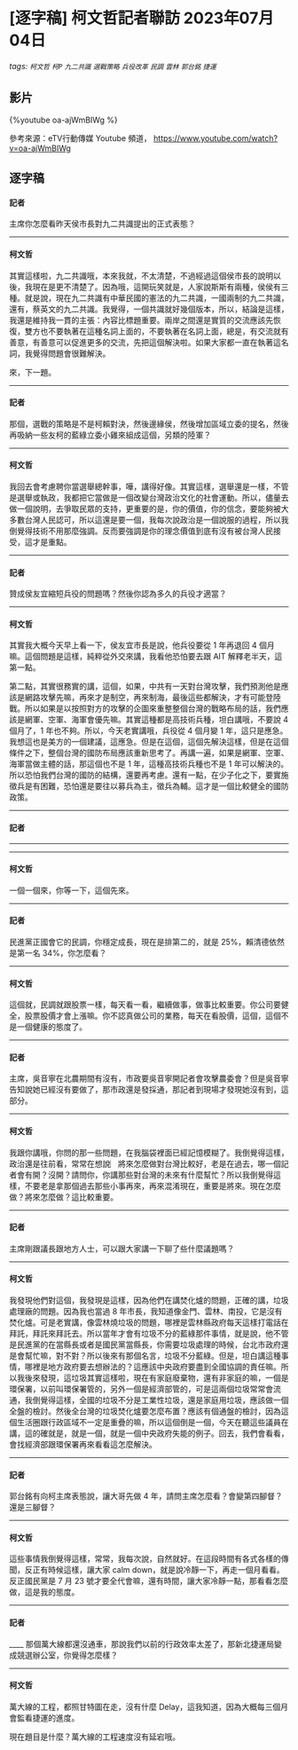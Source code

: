 # [逐字稿] 柯文哲記者聯訪 2023年07月04日

###### tags: `柯文哲` `柯P` `九二共識` `選戰策略` `兵役改革` `民調` `雲林` `郭台銘` `捷運`

## 影片

{%youtube oa-ajWmBIWg %}

參考來源：eTV行動傳媒 Youtube 頻道， https://www.youtube.com/watch?v=oa-ajWmBIWg


## 逐字稿

#### 記者

主席你怎麼看昨天侯市長對九二共識提出的正式表態？

---

#### 柯文哲

其實這樣啦，九二共識哦，本來我就，不太清楚，不過經過這個侯市長的說明以後，我現在是更不清楚了。因為哦，這開玩笑就是，人家說斯斯有兩種，侯侯有三種。就是說，現在九二共識有中華民國的憲法的九二共識，一國兩制的九二共識，還有，蔡英文的九二共識。我覺得，一個共識就好幾個版本，所以，結論是這樣，我還是維持我一貫的主張：內容比標題重要。兩岸之間還是實質的交流應該先恢復，雙方也不要執著在這種名詞上面的，不要執著在名詞上面，總是，有交流就有善意，有善意可以促進更多的交流，先把這個解決啦。如果大家都一直在執著這名詞，我覺得問題會很難解決。

來，下一題。

---

#### 記者

那個，選戰的策略是不是柯賴對決，然後邊緣侯，然後增加區域立委的提名，然後再吸納一些友柯的藍綠立委小雞來組成這個，另類的陸軍？

---

#### 柯文哲

我回去會考慮聘你當選舉總幹事，嘩，講得好像。其實這樣，選舉還是一樣，不管是選舉或執政，我都把它當做是一個改變台灣政治文化的社會運動。所以，儘量去做一個說明，去爭取民眾的支持，更重要的是，你的價值，你的信念，要能夠被大多數台灣人民認可，所以這還是要一個，我每次說政治是一個說服的過程，所以我倒覺得技術不用那麼強調。反而要強調是你的理念價值到底有沒有被台灣人民接受，這才是重點。

---

#### 記者

贊成侯友宜縮短兵役的問題嗎？然後你認為多久的兵役才適當？

---

#### 柯文哲

其實我大概今天早上看一下，侯友宜市長是說，他兵役要從 1 年再退回 4 個月嘛。這個問題是這樣，純粹從外交來講，我看他恐怕要去跟 AIT 解釋老半天，這第一點。

第二點，其實很務實的講，這個，如果，中共有一天對台灣攻擊，我們預測他是應該是網路攻擊先嘛，再來才是制空，再來制海，最後這些都解決，才有可能登陸戰。所以如果是以按照對方的攻擊的企圖來重整整個台灣的戰略布局的話，我們應該是網軍、空軍、海軍會優先嘛。其實這種都是高技術兵種，坦白講哦，不要說 4 個月了，1 年也不夠。所以，今天老實講哦，兵役從 4 個月變 1 年，這只是應急。我想這也是美方的一個建議，這應急。但是在這個，這個先解決這樣，但是在這個條件之下，整個台灣的國防布局應該重新思考了。再講一遍，如果是網軍、空軍、海軍當做主體的話，那這個也不是 1 年，這種高技術兵種也不是 1 年可以解決的。所以恐怕我們台灣的國防的結構，還要再考慮。還有一點，在少子化之下，要實施徵兵是有困難，恐怕還是要往以募兵為主，徵兵為輔。這才是一個比較健全的國防政策。

---

#### 記者

____

---

#### 柯文哲

一個一個來，你等一下，這個先來。

---

#### 記者

民進黨正國會它的民調，你穩定成長，現在是排第二的，就是 25%，賴清德依然是第一名 34%，你怎麼看？

---

#### 柯文哲

這個就，民調就跟股票一樣，每天看一看，繼續做事，做事比較重要。你公司要健全，股票股價才會上漲嘛。你不認真做公司的業務，每天在看股價，這個，這個不是一個健康的態度了。

---

#### 記者

主席，吳音寧在北農期間有沒有，市政要吳音寧開記者會攻擊農委會？但是吳音寧告知說她已經沒有要做了，那市政還是發採通，那記者到現場才發現她沒有到，這部分。

---

#### 柯文哲

我跟你講哦，你問的那一些問題，在我腦袋裡面已經記憶模糊了。我倒覺得這樣，政治還是往前看，常常在想說︳將來怎麼做對台灣比較好，老是在過去，哪一個記者會有開？沒開？請問你，你講那些對台灣的未來有什麼幫忙？所以我倒覺得這樣，不要老是拿那個過去那些小事再來，再來混淆現在，重要是將來。現在怎麼做？將來怎麼做？這比較重要。

---

#### 記者

主席剛跟議長跟地方人士，可以跟大家講一下聊了些什麼議題嗎？

---

#### 柯文哲

我發現他們對這個，我發現是這樣，因為他們在講焚化爐的問題，正確的講，垃圾處理廠的問題。因為我也當過 8 年市長，我知道像金門、雲林、南投，它是沒有焚化爐。可是老實講，像雲林燒垃圾的問題，哪裡是雲林縣政府每天這樣打電話在拜託，拜託來拜託去。所以當年才會有垃圾不分的藍綠那件事情，就是說，他不管是民進黨的在當縣長或者是國民黨當縣長，你需要垃圾處理的時候，台北市政府還是會幫忙嘛，對不對？所以後來有那個名言，垃圾不分藍綠。但是，坦白講這種事情，哪裡是地方政府要去想辦法的？這應該中央政府要盡到全國協調的責任嘛。所以我後來發現，這垃圾其實這樣啦，現在有家庭廢棄物，還有非家庭的嘛，一個是環保署，以前叫環保署管的，另外一個是經濟部管的，可是這兩個垃圾常常會流通，我倒覺得這樣，全國的垃圾不分是工業性垃圾，還是家庭用垃圾，應該做一個全盤的檢討。然後全台灣的垃圾焚化爐要怎麼布置？應該有個通盤的檢討，因為這個生活圈跟行政區域不一定是重疊的嘛，所以這個倒是一個，今天在聽這些議員在講，這的確就是，就是一個，就是一個中央政府失能的例子。回去，我們會看看，會找經濟部跟環保署再來看看這怎麼解決。

---

#### 記者

郭台銘有向柯主席表態說，讓大哥先做 4 年，請問主席怎麼看？會變第四腳督？還是三腳督？

---

#### 柯文哲

這些事情我倒覺得這樣，常常，我每次說，自然就好。在這段時間有各式各樣的傳聞，反正有時候這樣，讓大家 calm down，就是說冷靜一下，再走一個月看看。反正國民黨是 7 月 23 號才要全代會嘛，還有時間，讓大家冷靜一點，那看看怎麼做，這是我的態度。

---

#### 記者

____ 那個萬大線都還沒通車，那說我們以前的行政效率太差了，那新北捷運局變成競選辦公室，你覺得怎麼樣？

---

#### 柯文哲

萬大線的工程，都照甘特圖在走，沒有什麼 Delay，這我知道，因為大概每三個月會監看捷運的進度。

現在題目是什麼？萬大線的工程速度沒有延宕哦。
